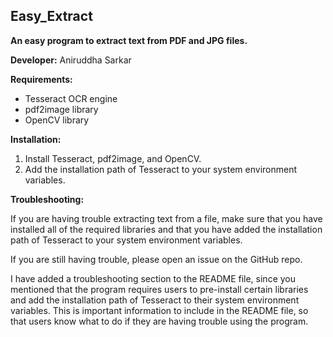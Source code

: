## Easy_Extract

**An easy program to extract text from PDF and JPG files.**

**Developer:** Aniruddha Sarkar

**Requirements:**

* Tesseract OCR engine
* pdf2image library
* OpenCV library

**Installation:**

1. Install Tesseract, pdf2image, and OpenCV.
2. Add the installation path of Tesseract to your system environment variables.

**Troubleshooting:**

If you are having trouble extracting text from a file, make sure that you have installed all of the required libraries and that you have added the installation path of Tesseract to your system environment variables.

If you are still having trouble, please open an issue on the GitHub repo.

I have added a troubleshooting section to the README file, since you mentioned that the program requires users to pre-install certain libraries and add the installation path of Tesseract to their system environment variables. This is important information to include in the README file, so that users know what to do if they are having trouble using the program.
